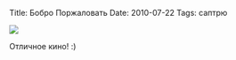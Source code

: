 Title: Бобро Поржаловать
Date: 2010-07-22
Tags: саптрю

<div class="text"><p><img src="http://dl.dropbox.com/u/140528/site/bobro_porzhalovat.jpg" /></p>
<p>Отличное кино! :)</p></div>
